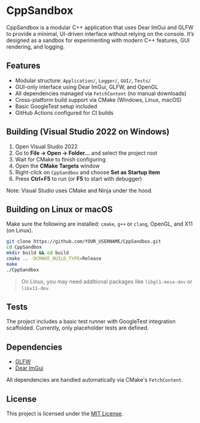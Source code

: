 # CppSandbox

CppSandbox is a modular C++ application that uses Dear ImGui and GLFW to provide a minimal, UI-driven interface without relying on the console. It’s designed as a sandbox for experimenting with modern C++ features, GUI rendering, and logging.

## Features

* Modular structure: `Application/`, `Logger/`, `GUI/`, `Tests/`
* GUI-only interface using Dear ImGui, GLFW, and OpenGL
* All dependencies managed via `FetchContent` (no manual downloads)
* Cross-platform build support via CMake (Windows, Linux, macOS)
* Basic GoogleTest setup included
* GitHub Actions configured for CI builds

## Building (Visual Studio 2022 on Windows)

1. Open Visual Studio 2022
2. Go to **File → Open → Folder...** and select the project root
3. Wait for CMake to finish configuring
4. Open the **CMake Targets** window
5. Right-click on `CppSandbox` and choose **Set as Startup Item**
6. Press **Ctrl+F5** to run (or **F5** to start with debugger)

Note: Visual Studio uses CMake and Ninja under the hood.

## Building on Linux or macOS

Make sure the following are installed: `cmake`, `g++` or `clang`, OpenGL, and X11 (on Linux).

```bash
git clone https://github.com/YOUR_USERNAME/CppSandbox.git
cd CppSandbox
mkdir build && cd build
cmake .. -DCMAKE_BUILD_TYPE=Release
make
./CppSandbox
```

> On Linux, you may need additional packages like `libgl1-mesa-dev` or `libx11-dev`.

## Tests

The project includes a basic test runner with GoogleTest integration scaffolded.
Currently, only placeholder tests are defined.

## Dependencies

* [GLFW](https://github.com/glfw/glfw)
* [Dear ImGui](https://github.com/ocornut/imgui)

All dependencies are handled automatically via CMake's `FetchContent`.

## License

This project is licensed under the [MIT License](./LICENSE).  
